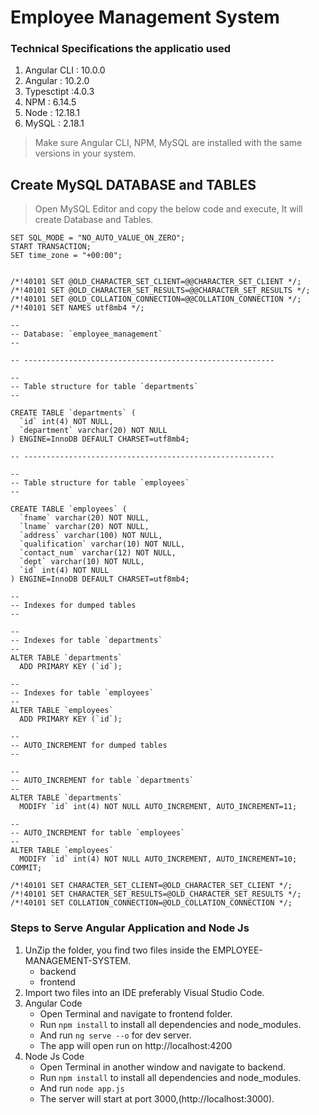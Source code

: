 # Employee Management System

### Technical Specifications the applicatio used

1. Angular CLI : 10.0.0
2. Angular : 10.2.0
3. Typesctipt :4.0.3
4. NPM : 6.14.5
5. Node : 12.18.1
6. MySQL : 2.18.1

> Make sure Angular CLI, NPM, MySQL are installed with the same versions in your system.

## Create MySQL DATABASE and TABLES

> Open MySQL Editor and copy the below code and execute, It will create Database and Tables.

```mysql
SET SQL_MODE = "NO_AUTO_VALUE_ON_ZERO";
START TRANSACTION;
SET time_zone = "+00:00";


/*!40101 SET @OLD_CHARACTER_SET_CLIENT=@@CHARACTER_SET_CLIENT */;
/*!40101 SET @OLD_CHARACTER_SET_RESULTS=@@CHARACTER_SET_RESULTS */;
/*!40101 SET @OLD_COLLATION_CONNECTION=@@COLLATION_CONNECTION */;
/*!40101 SET NAMES utf8mb4 */;

--
-- Database: `employee_management`
--

-- --------------------------------------------------------

--
-- Table structure for table `departments`
--

CREATE TABLE `departments` (
  `id` int(4) NOT NULL,
  `department` varchar(20) NOT NULL
) ENGINE=InnoDB DEFAULT CHARSET=utf8mb4;

-- --------------------------------------------------------

--
-- Table structure for table `employees`
--

CREATE TABLE `employees` (
  `fname` varchar(20) NOT NULL,
  `lname` varchar(20) NOT NULL,
  `address` varchar(100) NOT NULL,
  `qualification` varchar(10) NOT NULL,
  `contact_num` varchar(12) NOT NULL,
  `dept` varchar(10) NOT NULL,
  `id` int(4) NOT NULL
) ENGINE=InnoDB DEFAULT CHARSET=utf8mb4;

--
-- Indexes for dumped tables
--

--
-- Indexes for table `departments`
--
ALTER TABLE `departments`
  ADD PRIMARY KEY (`id`);

--
-- Indexes for table `employees`
--
ALTER TABLE `employees`
  ADD PRIMARY KEY (`id`);

--
-- AUTO_INCREMENT for dumped tables
--

--
-- AUTO_INCREMENT for table `departments`
--
ALTER TABLE `departments`
  MODIFY `id` int(4) NOT NULL AUTO_INCREMENT, AUTO_INCREMENT=11;

--
-- AUTO_INCREMENT for table `employees`
--
ALTER TABLE `employees`
  MODIFY `id` int(4) NOT NULL AUTO_INCREMENT, AUTO_INCREMENT=10;
COMMIT;

/*!40101 SET CHARACTER_SET_CLIENT=@OLD_CHARACTER_SET_CLIENT */;
/*!40101 SET CHARACTER_SET_RESULTS=@OLD_CHARACTER_SET_RESULTS */;
/*!40101 SET COLLATION_CONNECTION=@OLD_COLLATION_CONNECTION */;
```

### Steps to Serve Angular Application and Node Js

1. UnZip the folder, you find two files inside the EMPLOYEE-MANAGEMENT-SYSTEM.
   - backend
   - frontend
2. Import two files into an IDE preferably Visual Studio Code.
3. Angular Code
   - Open Terminal and navigate to frontend folder.
   - Run `npm install` to install all dependencies and node_modules.
   - And run `ng serve --o` for dev server.
   - The app will open run on http://localhost:4200
4. Node Js Code
   - Open Terminal in another window and navigate to backend.
   - Run `npm install` to install all dependencies and node_modules.
   - And run `node app.js`
   - The server will start at port 3000,(http://localhost:3000).
